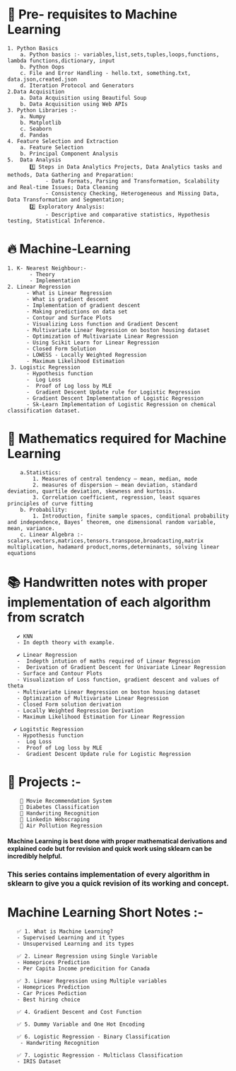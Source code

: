 # 👏 Pre- requisites to Machine Learning
    1. Python Basics
        a. Python basics :- variables,list,sets,tuples,loops,functions, lambda functions,dictionary, input
        b. Python Oops
        c. File and Error Handling - hello.txt, something.txt, data.json,created.json
        d. Iteration Protocol and Generators
    2.Data Acquisition
        a. Data Acquisition using Beautiful Soup 
        b. Data Acquisition using Web APIs
    3. Python Libraries :-
        a. Numpy
        b. Matplotlib
        c. Seaborn
        d. Pandas
    4. Feature Selection and Extraction
        a. Feature Selection
        b. Principal Component Analysis
    5.  Data Analysis
           1️⃣ Steps in Data Analytics Projects, Data Analytics tasks and methods, Data Gathering and Preparation:
                - Data Formats, Parsing and Transformation, Scalability and Real-time Issues; Data Cleaning
                - Consistency Checking, Heterogeneous and Missing Data, Data Transformation and Segmentation; 
           2️⃣ Exploratory Analysis:
                - Descriptive and comparative statistics, Hypothesis testing, Statistical Inference.
  # 🔥 Machine-Learning   
    1. K- Nearest Neighbour:-
           - Theory
           - Implementation
    2. Linear Regression
          - What is Linear Regression
          - What is gradient descent
          - Implementation of gradient descent
          - Making predictions on data set
          - Contour and Surface Plots
          - Visualizing Loss function and Gradient Descent
          - Multivariate Linear Regression on boston housing dataset
          - Optimization of Multivariate Linear Regression 
          - Using Scikit Learn for Linear Regression  
          - Closed Form Solution
          - LOWESS - Locally Weighted Regression
          - Maximum Likelihood Estimation
     3. Logistic Regression
          - Hypothesis function
          -  Log Loss
          -  Proof of Log loss by MLE
          -  Gradient Descent Update rule for Logistic Regression
          - Gradient Descent Implementation of Logistic Regression
          - Sk-Learn Implementation of Logistic Regression on chemical classification dataset.
          
   # 💯 Mathematics required for Machine Learning
        a.Statistics:
            1. Measures of central tendency – mean, median, mode
            2. measures of dispersion – mean deviation, standard deviation, quartile deviation, skewness and kurtosis.
            3. Correlation coefficient, regression, least squares principles of curve fitting
        b. Probability:
            1. Introduction, finite sample spaces, conditional probability and independence, Bayes’ theorem, one dimensional random variable, mean, variance.
        c. Linear Algebra :- scalars,vectors,matrices,tensors.transpose,broadcasting,matrix multiplication, hadamard product,norms,determinants, solving linear equations
    
  # 📚 Handwritten notes with proper implementation of each algorithm from scratch 
       ✔ KNN 
       - In depth theory with example.
 
       ✔ Linear Regression
       -  Indepth intution of maths required of Linear Regression
       -  Derivation of Gradient Descent for Univariate Linear Regression
       - Surface and Contour Plots
       - Visualization of Loss function, gradient descent and values of theta
       - Multivariate Linear Regression on boston housing dataset
       - Optimization of Multivariate Linear Regression 
       - Closed Form solution derivation
       - Locally Weighted Regression Derivation
       - Maximum Likelihood Estimation for Linear Regression
       
      ✔ Logitstic Regression 
       - Hypothesis function
       -  Log Loss
       -  Proof of Log loss by MLE
       -  Gradient Descent Update rule for Logistic Regression
  
  # 🙌 Projects :- 
        🔅 Movie Recommendation System
        🔅 Diabetes Classification 
        🔅 Handwriting Recognition
        🔅 Linkedin Webscraping
        🔅 Air Pollution Regression
 
#### Machine Learning is best done with proper mathematical derivations and explained code but for revision and quick work using sklearn can be incredibly helpful. 
### This series contains implementation of every algorithm in sklearn to give you a quick revision of its working and concept.
# Machine Learning Short Notes :- 
       ✅ 1. What is Machine Learning?
       - Supervised Learning and it types
       - Unsupervised Learning and its types

       ✅ 2. Linear Regression using Single Variable 
       - Homeprices Prediction
       - Per Capita Income predicition for Canada 

       ✅ 3. Linear Regression using Multiple variables
       - Homeprices Prediction
       - Car Prices Pediction
       - Best hiring choice 

       ✅ 4. Gradient Descent and Cost Function

       ✅ 5. Dummy Variable and One Hot Encoding

       ✅ 6. Logistic Regression - Binary Classification
        - Handwriting Recognition 

       ✅ 7. Logistic Regression - Multiclass Classification
       - IRIS Dataset 
